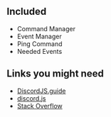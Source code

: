 ## Included
- Command Manager
- Event Manager
- Ping Command
- Needed Events

## Links you might need
- [DiscordJS.guide](https://discordjs.guide/)
- [discord.js](https://discord.js.org/#/)
- [Stack Overflow](https://stackoverflow.com/)